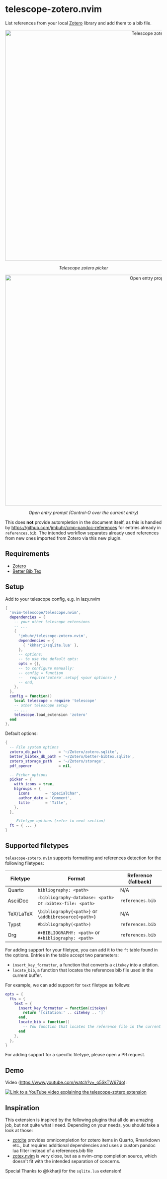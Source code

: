 # telescope-zotero.nvim

List references from your local [Zotero](https://www.zotero.org/) library and add them to a bib file.

<div align="center">
<img width="912" height="740" alt="Telescope zotero" src="https://github.com/user-attachments/assets/ea7e84c9-3d36-467c-88e9-39bb0f4d9bb5" />
  <p><em>Telescope zotero picker</em></p>
</div>

<div align="center">
  <img width="912" height="740" alt="Open entry propmt" src="https://github.com/user-attachments/assets/db759bfb-6239-4d39-b797-9e19d99967c2" />
  <p><em>Open entry prompt (Control-O over the current entry)</em></p>
</div>

This does **not** provide autompletion in the document itself, as this is handled by https://github.com/jmbuhr/cmp-pandoc-references
for entries already in `references.bib`. The intended workflow separates already used references from new ones imported from Zotero
via this new plugin.

## Requirements

- [Zotero](https://www.zotero.org/)
- [Better Bib Tex](https://retorque.re/zotero-better-bibtex/)

## Setup

Add to your telescope config, e.g. in lazy.nvim

```lua
{
  'nvim-telescope/telescope.nvim',
  dependencies = {
    -- your other telescope extensions
    -- ...
    {
      'jmbuhr/telescope-zotero.nvim',
      dependencies = {
        { 'kkharji/sqlite.lua' },
      },
      -- options:
      -- to use the default opts:
      opts = {},
      -- to configure manually:
      -- config = function
      --   require'zotero'.setup{ <your options> }
      -- end,
    },
  },
  config = function()
    local telescope = require 'telescope'
    -- other telescope setup
    -- ...
    telescope.load_extension 'zotero'
  end
},
```

Default options:
```lua
{
  -- File system options
  zotero_db_path        = '~/Zotero/zotero.sqlite',
  better_bibtex_db_path = '~/Zotero/better-bibtex.sqlite',
  zotero_storage_path   = '~/Zotero/storage',
  pdf_opener            = nil,

  -- Picker options
  picker = {
    with_icons = true,
    hlgroups = {
      icons       = 'SpecialChar',
      author_date = 'Comment',
      title       = 'Title',
    },
  },

  -- Filetype options (refer to next section)
  ft = { ... }
}
```

## Supported filetypes

`telescope-zotero.nvim` supports formatting and references detection for the following
filetypes:

| Filetype | Format | Reference (fallback) |
|----------|--------|---------------------|
| Quarto | `bibliography: <path>` | N/A |
| AsciiDoc | `:bibliography-database: <path>` or `:bibtex-file: <path>` | `references.bib` |
| TeX/LaTeX | `\bibliography{<path>}` or `\addbibresource{<path>}` | N/A |
| Typst | `#bibliography(<path>)` | `references.bib` |
| Org | `#+BIBLIOGRAPHY: <path>` or `#+bibliography: <path>` | `references.bib` |

For adding support for your filetype, you can add it to the `ft` table found in the options.
Entries in the table accept two parameters:

- `insert_key_formatter`, a function that converts a `citekey` into a citation.
- `locate_bib`, a function that locates the references bib file used in the current buffer.

For example, we can add support for `text` filetype as follows:
```lua
opts = {
  fts = {
    text = {
      insert_key_formatter = function(citekey)
        return '[citation:' .. citekey .. ']'
      end,
      locate_bib = function()
        -- You function that locates the reference file in the current buffer
      end
    },
  },
}
```

For adding support for a specific filetype, please open a PR request.

## Demo

Video (https://www.youtube.com/watch?v=_o5SkTW67do):

[![Link to a YouTube video explaining the telescope-zotero extension](https://img.youtube.com/vi/_o5SkTW67do/0.jpg)](https://www.youtube.com/watch?v=_o5SkTW67do)

## Inspiration

This extension is inspired by the following plugins that all do an amazing job, but not quite what I need.
Depending on your needs, you should take a look at those:

- [zotcite](https://github.com/jalvesaq/zotcite) provides omnicompletion for zotero items in Quarto, Rmarkdown etc., but requires additional dependencies and uses a custom pandoc lua filter instead of a references.bib file
- [zotex.nvim](https://github.com/tiagovla/zotex.nvim) is very close, but as a nvim-cmp completion source, which doesn't fit
  with the intended separation of concerns.

Special Thanks to @kkharji for the `sqlite.lua` extension!
